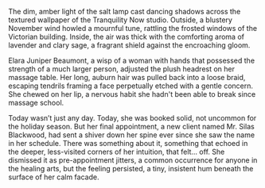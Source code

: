 The dim, amber light of the salt lamp cast dancing shadows across the textured wallpaper of the Tranquility Now studio. Outside, a blustery November wind howled a mournful tune, rattling the frosted windows of the Victorian building. Inside, the air was thick with the comforting aroma of lavender and clary sage, a fragrant shield against the encroaching gloom.

Elara Juniper Beaumont, a wisp of a woman with hands that possessed the strength of a much larger person, adjusted the plush headrest on her massage table. Her long, auburn hair was pulled back into a loose braid, escaping tendrils framing a face perpetually etched with a gentle concern. She chewed on her lip, a nervous habit she hadn't been able to break since massage school.

Today wasn’t just any day. Today, she was booked solid, not uncommon for the holiday season. But her final appointment, a new client named Mr. Silas Blackwood, had sent a shiver down her spine ever since she saw the name in her schedule. There was something about it, something that echoed in the deeper, less-visited corners of her intuition, that felt… off. She dismissed it as pre-appointment jitters, a common occurrence for anyone in the healing arts, but the feeling persisted, a tiny, insistent hum beneath the surface of her calm facade.
